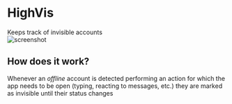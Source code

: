# HighVis
Keeps track of invisible accounts  
![screenshot](https://user-images.githubusercontent.com/65990558/170895800-f4596a3a-c080-4670-902b-e46a8e065ef2.png)

## How does it work?
Whenever an *offline* account is detected performing an action for which the app needs to be open (typing, reacting to messages, etc.) they are marked as invisible until their status changes
